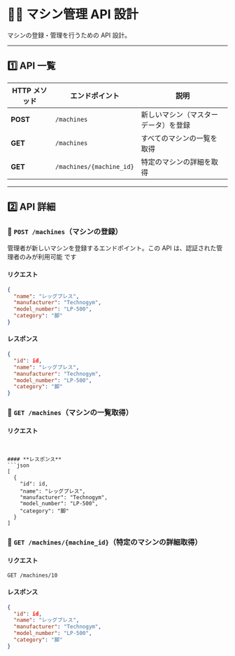# 🏋️‍♂️ マシン管理 API 設計

マシンの登録・管理を行うための API 設計。

---

## **1️⃣ API 一覧**
| HTTP メソッド | エンドポイント | 説明 |
|--------------|--------------|------|
| **POST** | `/machines` | 新しいマシン（マスターデータ）を登録 |
| **GET** | `/machines` | すべてのマシンの一覧を取得 |
| **GET** | `/machines/{machine_id}` | 特定のマシンの詳細を取得 |

---

## **2️⃣ API 詳細**
### **📌 `POST /machines`（マシンの登録）**
管理者が新しいマシンを登録するエンドポイント。この API は、認証された管理者のみが利用可能 です
#### **リクエスト**
```json
{
  "name": "レッグプレス",
  "manufacturer": "Technogym",
  "model_number": "LP-500",
  "category": "脚"
}
```
#### **レスポンス**
```json
{
  "id": id,
  "name": "レッグプレス",
  "manufacturer": "Technogym",
  "model_number": "LP-500",
  "category": "脚"
}
```         

### **📌 `GET /machines`（マシンの一覧取得）**
#### **リクエスト**
``` 


#### **レスポンス**
```json
[
  {
    "id": id,
    "name": "レッグプレス",
    "manufacturer": "Technogym",
    "model_number": "LP-500",
    "category": "脚"
  }
]
``` 

### **📌 `GET /machines/{machine_id}`（特定のマシンの詳細取得）**
#### **リクエスト**
```
GET /machines/10
```


#### **レスポンス**
```json 
{
  "id": id,
  "name": "レッグプレス",
  "manufacturer": "Technogym",
  "model_number": "LP-500",
  "category": "脚"
}
```